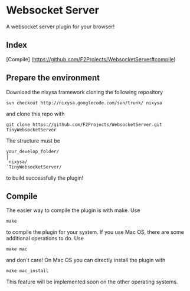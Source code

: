 Websocket Server
=========================
A websocket server plugin for your browser!

Index
-----

[Compile] (https://github.com/F2Projects/WebsocketServer#compile)

Prepare the environment
-----------------------
Download the nixysa framework cloning the following repository

	svn checkout http://nixysa.googlecode.com/svn/trunk/ nixysa

and clone this repo with
	
	git clone https://github.com/F2Projects/WebsocketServer.git TinyWebsocketServer

The structure must be 
	
	your_develop_folder/
	|
	`nixysa/
	`TinyWebsocketServer/

to build successfully the plugin!

Compile
------
The easier way to compile the plugin is with make. 
Use

	make

to compile the plugin for your system. If you use Mac OS, there are some additional operations to do. Use 

	make mac

and don't care! On Mac OS you can directly install the plugin with

	make mac_install

This feature will be implemented soon on the other operating systems.
